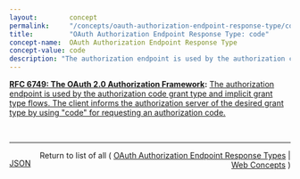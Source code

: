 ```yaml
---
layout:        concept
permalink:     "/concepts/oauth-authorization-endpoint-response-type/code"
title:         "OAuth Authorization Endpoint Response Type: code"
concept-name:  OAuth Authorization Endpoint Response Type
concept-value: code
description: "The authorization endpoint is used by the authorization code grant type and implicit grant type flows. The client informs the authorization server of the desired grant type by using \"code\" for requesting an authorization code."
---
```


**[RFC 6749: The OAuth 2.0 Authorization Framework](/specs/IETF/RFC/6749 "The OAuth 2.0 authorization framework enables a third-party application to obtain limited access to an HTTP service, either on behalf of a resource owner by orchestrating an approval interaction between the resource owner and the HTTP service, or by allowing the third-party application to obtain access on its own behalf. This specification replaces and obsoletes the OAuth 1.0 protocol described in RFC 5849."):** [The authorization endpoint is used by the authorization code grant type and implicit grant type flows. The client informs the authorization server of the desired grant type by using "code" for requesting an authorization code.](http://tools.ietf.org/html/rfc6749#section-5 "Read documentation for OAuth Authorization Endpoint Response Type &#34;code&#34;")

<br/>
<hr/>

<p style="float : left"><a href="./code.json" title="JSON representing this particular Web Concept value">JSON</a></p>
<p style="text-align: right">Return to list of all ( <a href="../oauth-authorization-endpoint-response-types">OAuth Authorization Endpoint Response Types</a> | <a href="../">Web Concepts</a> )</p>
